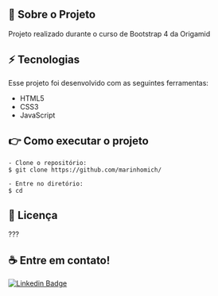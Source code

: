<a id="sobre-a-bikcraft"></a>
## :page_facing_up: Sobre o Projeto
Projeto realizado durante o curso de Bootstrap 4 da Origamid

<a id="tecnologias"></a>
## :zap: Tecnologias
Esse projeto foi desenvolvido com as seguintes ferramentas:

* HTML5
* CSS3
* JavaScript 

<a id="como-executar-o-projeto"></a>
## :point_right: Como executar o projeto
```
- Clone o repositório:
$ git clone https://github.com/marinhomich/

- Entre no diretório:
$ cd 
```

<a id="licenca"></a>
## :memo: Licença
???

<a id="contato"></a>
## :coffee: Entre em contato!

[![Linkedin Badge](https://img.shields.io/badge/-Michel%20Marinho-blue?style=flat-square&logo=Linkedin&logoColor=white&link=https://www.linkedin.com/in/michel-marinho)](https://www.linkedin.com/in/michel-marinho/) 
